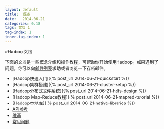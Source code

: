 ```yaml
---
layout: default
title:  概述
date:   2014-06-21
categories: 0.18
tags: 文档 1
tag-index: 1
inner-tag-index: 1
---
```


#Hadoop文档

下面的文档是一些概念介绍和操作教程，可帮助你开始使用Hadoop。如果遇到了问题，你可以向[邮件列表](http://hadoop.apache.org/core/mailing_lists.html)求助或者浏览一下存档邮件。

* [Hadoop快速入门]({% post_url 2014-06-21-quickstart %})
* [Hadoop集群搭建]({% post_url 2014-06-21-cluster-setup %})
* [Hadoop分布式文件系统]({% post_url 2014-06-21-hdfs-design %})
* [Hadoop Map-Reduce教程]({% post_url 2014-06-21-mapred-tutorial %})
* [Hadoop本地库]({% post_url 2014-06-21-native-libraries %})
* [API参考](http://hadoop.apache.org/core/docs/r0.18.2/api/index.html)
* [维基](http://wiki.apache.org/hadoop/)
* [常见问题](http://wiki.apache.org/hadoop/FAQ/)
